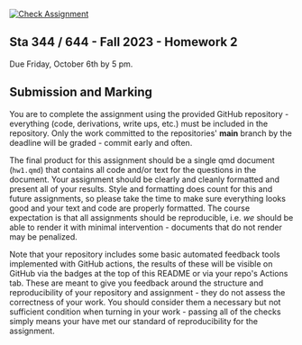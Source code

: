 [![Check Assignment](https://github.com/sta344-644-fa23/hw02_willtirone/workflows/Check%20Assignment/badge.svg)](https://github.com/sta344-644-fa23/hw02_willtirone/actions?query=workflow:%22Check%20Assignment%22)


Sta 344 / 644 - Fall 2023 - Homework 2
----------

Due Friday, October 6th by 5 pm.

## Submission and Marking

You are to complete the assignment using the provided GitHub repository - everything (code, derivations, write ups, etc.) must be included in the repository. Only the work committed to the repositories' **main** branch by the deadline will be graded - commit early and often.

The final product for this assignment should be a single qmd document (`hw1.qmd`) that contains all code and/or text for the questions in the document. Your assignment should be clearly and cleanly formatted and present all of your results. Style and formatting does count for this and future assignments, so please take the time to make sure everything looks good and your text and code are properly formatted. The course expectation is that all assignments should be reproducible, i.e. *we* should be able to render it with minimal intervention - documents that do not render may be penalized.

Note that your repository includes some basic automated feedback tools implemented with GitHub actions, the results of these will be visible on GitHub via the badges at the top of this README or via your repo's Actions tab. These are meant to give you feedback around the structure and reproducibility of your repository and assignment - they do not assess the correctness of your work. You should consider them a necessary but not sufficient condition when turning in your work - passing all of the checks simply means your have met our standard of reproducibility for the assignment.
